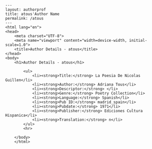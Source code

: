 
    ---
    layout: authorprof
    title: atous'Author Name 
    permalink: /atous
    ---
    <html lang="en">
    <head>
        <meta charset="UTF-8">
        <meta name="viewport" content="width=device-width, initial-scale=1.0">
        <title>Author Details - atous</title>
    </head>
    <body>
        <h1>Author Details - atous</h1>
        
            <ul>
                <li><strong>Title:</strong> La Poesia De Nicolas Guillen</li>
                <li><strong>Author:</strong> Adriana Tous</li>
                <li><strong>Descriptor:</strong> </li>
                <li><strong>Genre:</strong> Poetry Collection</li>
                <li><strong>Language:</strong> Spanish</li>
                <li><strong>Pub ID:</strong> madrid_spain</li>
                <li><strong>Pubdate:</strong> 1971</li>
                <li><strong>Publisher:</strong> Ediciones Cultura Hispanica</li>
                <li><strong>Translation:</strong> n</li>
            </ul>
            <hr>
            
        </body>
        </html>
        